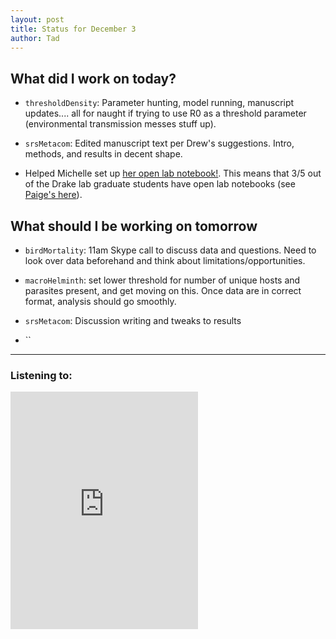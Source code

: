```yaml
---
layout: post
title: Status for December 3
author: Tad
---
```



## What did I work on today?

* `thresholdDensity`: Parameter hunting, model running, manuscript updates.... all for naught if trying to use R0 as a threshold parameter (environmental transmission messes stuff up).

* `srsMetacom`: Edited manuscript text per Drew's suggestions. Intro, methods, and results in decent shape.

* Helped Michelle set up [her open lab notebook!](http://mvevans89.github.io/LabNotebook/). This means that 3/5 out of the Drake lab graduate students have open lab notebooks (see [Paige's here](http://paigemiller.github.io/LabNotebook/)).


## What should I be working on tomorrow

* `birdMortality`: 11am Skype call to discuss data and questions. Need to look over data beforehand and think about limitations/opportunities.

* `macroHelminth`: set lower threshold for number of unique hosts and parasites present, and get moving on this. Once data are in correct format, analysis should go smoothly.

* `srsMetacom`: Discussion writing and tweaks to results

* ``


---

### Listening to:

<iframe src="https://embed.spotify.com/?uri=spotify:track:3TDbgxP6RC9Acai2vzb8ck" width="300" height="380" frameborder="0" allowtransparency="true"></iframe>

<i class="fa fa-code" style="color:pink"> </i>
